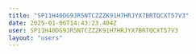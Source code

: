 ```yaml
---
title: "SP11H40DG9JR5NTCZZZK91H7HRJYX7BRTQCXT57V3"
date: 2025-01-06T14:43:23.404Z
user: SP11H40DG9JR5NTCZZZK91H7HRJYX7BRTQCXT57V3
layout: "users"
---
```

    